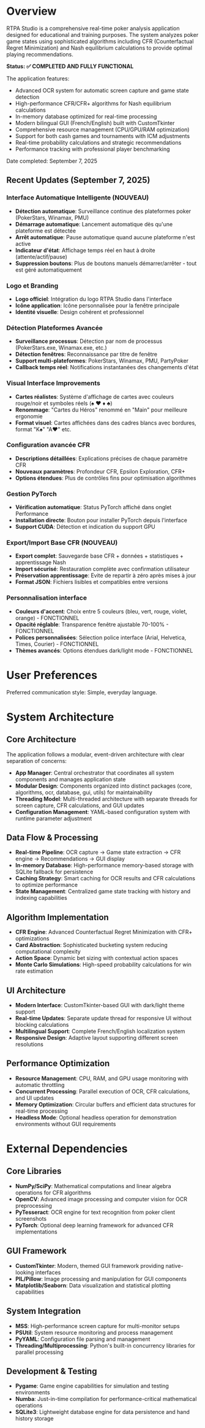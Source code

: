 # Overview

RTPA Studio is a comprehensive real-time poker analysis application designed for educational and training purposes. The system analyzes poker game states using sophisticated algorithms including CFR (Counterfactual Regret Minimization) and Nash equilibrium calculations to provide optimal playing recommendations. 

**Status: ✅ COMPLETED AND FULLY FUNCTIONAL**

The application features:
- Advanced OCR system for automatic screen capture and game state detection
- High-performance CFR/CFR+ algorithms for Nash equilibrium calculations
- In-memory database optimized for real-time processing
- Modern bilingual GUI (French/English) built with CustomTkinter
- Comprehensive resource management (CPU/GPU/RAM optimization)
- Support for both cash games and tournaments with ICM adjustments
- Real-time probability calculations and strategic recommendations
- Performance tracking with professional player benchmarking

Date completed: September 7, 2025

## Recent Updates (September 7, 2025)

### Interface Automatique Intelligente (NOUVEAU)
- **Détection automatique**: Surveillance continue des plateformes poker (PokerStars, Winamax, PMU)
- **Démarrage automatique**: Lancement automatique dès qu'une plateforme est détectée
- **Arrêt automatique**: Pause automatique quand aucune plateforme n'est active
- **Indicateur d'état**: Affichage temps réel en haut à droite (attente/actif/pause)
- **Suppression boutons**: Plus de boutons manuels démarrer/arrêter - tout est géré automatiquement

### Logo et Branding
- **Logo officiel**: Intégration du logo RTPA Studio dans l'interface
- **Icône application**: Icône personnalisée pour la fenêtre principale
- **Identité visuelle**: Design cohérent et professionnel

### Détection Plateformes Avancée
- **Surveillance processus**: Détection par nom de processus (PokerStars.exe, Winamax.exe, etc.)
- **Détection fenêtres**: Reconnaissance par titre de fenêtre
- **Support multi-plateformes**: PokerStars, Winamax, PMU, PartyPoker
- **Callback temps réel**: Notifications instantanées des changements d'état

### Visual Interface Improvements
- **Cartes réalistes**: Système d'affichage de cartes avec couleurs rouge/noir et symboles réels (♠ ♥ ♦ ♣)
- **Renommage**: "Cartes du Héros" renommé en "Main" pour meilleure ergonomie
- **Format visuel**: Cartes affichées dans des cadres blancs avec bordures, format "K♠" "A♥" etc.

### Configuration avancée CFR
- **Descriptions détaillées**: Explications précises de chaque paramètre CFR
- **Nouveaux paramètres**: Profondeur CFR, Epsilon Exploration, CFR+
- **Options étendues**: Plus de contrôles fins pour optimisation algorithmes

### Gestion PyTorch
- **Vérification automatique**: Status PyTorch affiché dans onglet Performance
- **Installation directe**: Bouton pour installer PyTorch depuis l'interface
- **Support CUDA**: Détection et indication du support GPU

### Export/Import Base CFR (NOUVEAU)
- **Export complet**: Sauvegarde base CFR + données + statistiques + apprentissage Nash
- **Import sécurisé**: Restauration complète avec confirmation utilisateur
- **Préservation apprentissage**: Evite de repartir à zéro après mises à jour
- **Format JSON**: Fichiers lisibles et compatibles entre versions

### Personnalisation interface
- **Couleurs d'accent**: Choix entre 5 couleurs (bleu, vert, rouge, violet, orange) - FONCTIONNEL
- **Opacité réglable**: Transparence fenêtre ajustable 70-100% - FONCTIONNEL  
- **Polices personnalisées**: Sélection police interface (Arial, Helvetica, Times, Courier) - FONCTIONNEL
- **Thèmes avancés**: Options étendues dark/light mode - FONCTIONNEL

# User Preferences

Preferred communication style: Simple, everyday language.

# System Architecture

## Core Architecture
The application follows a modular, event-driven architecture with clear separation of concerns:

- **App Manager**: Central orchestrator that coordinates all system components and manages application state
- **Modular Design**: Components organized into distinct packages (core, algorithms, ocr, database, gui, utils) for maintainability
- **Threading Model**: Multi-threaded architecture with separate threads for screen capture, CFR calculations, and GUI updates
- **Configuration Management**: YAML-based configuration system with runtime parameter adjustment

## Data Flow & Processing
- **Real-time Pipeline**: OCR capture → Game state extraction → CFR engine → Recommendations → GUI display
- **In-memory Database**: High-performance memory-based storage with SQLite fallback for persistence
- **Caching Strategy**: Smart caching for OCR results and CFR calculations to optimize performance
- **State Management**: Centralized game state tracking with history and indexing capabilities

## Algorithm Implementation
- **CFR Engine**: Advanced Counterfactual Regret Minimization with CFR+ optimizations
- **Card Abstraction**: Sophisticated bucketing system reducing computational complexity
- **Action Space**: Dynamic bet sizing with contextual action spaces
- **Monte Carlo Simulations**: High-speed probability calculations for win rate estimation

## UI Architecture
- **Modern Interface**: CustomTkinter-based GUI with dark/light theme support
- **Real-time Updates**: Separate update thread for responsive UI without blocking calculations
- **Multilingual Support**: Complete French/English localization system
- **Responsive Design**: Adaptive layout supporting different screen resolutions

## Performance Optimization
- **Resource Management**: CPU, RAM, and GPU usage monitoring with automatic throttling
- **Concurrent Processing**: Parallel execution of OCR, CFR calculations, and UI updates
- **Memory Optimization**: Circular buffers and efficient data structures for real-time processing
- **Headless Mode**: Optional headless operation for demonstration environments without GUI requirements

# External Dependencies

## Core Libraries
- **NumPy/SciPy**: Mathematical computations and linear algebra operations for CFR algorithms
- **OpenCV**: Advanced image processing and computer vision for OCR preprocessing
- **PyTesseract**: OCR engine for text recognition from poker client screenshots
- **PyTorch**: Optional deep learning framework for advanced CFR implementations

## GUI Framework
- **CustomTkinter**: Modern, themed GUI framework providing native-looking interfaces
- **PIL/Pillow**: Image processing and manipulation for GUI components
- **Matplotlib/Seaborn**: Data visualization and statistical plotting capabilities

## System Integration
- **MSS**: High-performance screen capture for multi-monitor setups
- **PSUtil**: System resource monitoring and process management
- **PyYAML**: Configuration file parsing and management
- **Threading/Multiprocessing**: Python's built-in concurrency libraries for parallel processing

## Development & Testing
- **Pygame**: Game engine capabilities for simulation and testing environments
- **Numba**: Just-in-time compilation for performance-critical mathematical operations
- **SQLite3**: Lightweight database engine for data persistence and hand history storage